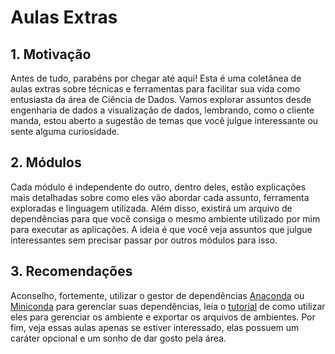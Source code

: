 # Aulas Extras

## 1. Motivação
Antes de tudo, parabéns por chegar até aqui! Esta é uma coletânea de aulas extras sobre técnicas e ferramentas para 
facilitar sua vida como entusiasta da área de Ciência de Dados. Vamos explorar assuntos desde engenharia de dados a 
visualização de dados, lembrando, como o cliente manda, estou aberto a sugestão de temas que você julgue interessante 
ou sente alguma curiosidade.

## 2. Módulos
Cada módulo é independente do outro, dentro deles, estão explicações mais detalhadas sobre como eles vão abordar cada 
assunto, ferramenta exploradas e linguagem utilizada. Além disso, existirá um arquivo de dependências para que vocẽ
consiga o mesmo ambiente utilizado por mim para executar as aplicações. A ideia é que você veja assuntos que julgue 
interessantes sem precisar passar por outros módulos para isso. 

## 3. Recomendações
Aconselho, fortemente, utilizar o gestor de dependências [Anaconda](https://www.anaconda.com/) ou 
[Miniconda](https://docs.conda.io/en/latest/miniconda.html) para gerenciar suas dependências, leia o 
[tutorial](https://docs.conda.io/projects/conda/en/latest/user-guide/tasks/manage-environments.html) de como utilizar 
eles para gerenciar os ambiente e exportar os arquivos de ambientes. Por fim, veja essas aulas
apenas se estiver interessado, elas possuem um caráter opcional e um sonho de dar gosto pela área.


